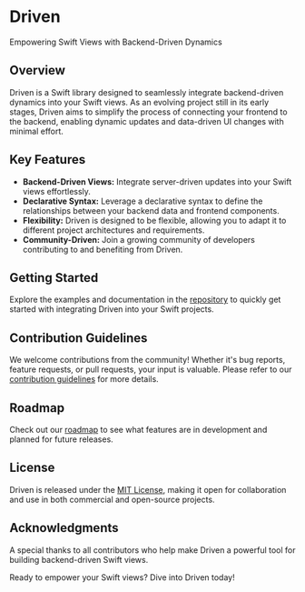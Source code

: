 # Driven 
Empowering Swift Views with Backend-Driven Dynamics

## Overview
Driven is a Swift library designed to seamlessly integrate backend-driven dynamics into your Swift views. As an evolving project still in its early stages, Driven aims to simplify the process of connecting your frontend to the backend, enabling dynamic updates and data-driven UI changes with minimal effort.

## Key Features
- **Backend-Driven Views:** Integrate server-driven updates into your Swift views effortlessly.
- **Declarative Syntax:** Leverage a declarative syntax to define the relationships between your backend data and frontend components.
- **Flexibility:** Driven is designed to be flexible, allowing you to adapt it to different project architectures and requirements.
- **Community-Driven:** Join a growing community of developers contributing to and benefiting from Driven.

## Getting Started
Explore the examples and documentation in the [repository](#) to quickly get started with integrating Driven into your Swift projects.

## Contribution Guidelines
We welcome contributions from the community! Whether it's bug reports, feature requests, or pull requests, your input is valuable. Please refer to our [contribution guidelines](CONTRIBUTING.md) for more details.

## Roadmap
Check out our [roadmap](#) to see what features are in development and planned for future releases.

## License
Driven is released under the [MIT License](LICENSE), making it open for collaboration and use in both commercial and open-source projects.

## Acknowledgments
A special thanks to all contributors who help make Driven a powerful tool for building backend-driven Swift views.

Ready to empower your Swift views? Dive into Driven today!

